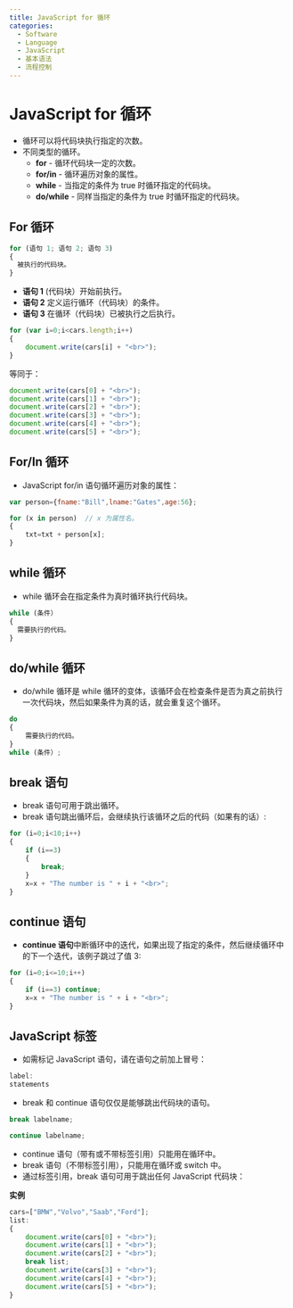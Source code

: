 ```yaml
---
title: JavaScript for 循环
categories:
  - Software
  - Language
  - JavaScript
  - 基本语法
  - 流程控制
---
```

# JavaScript for 循环

- 循环可以将代码块执行指定的次数。
- 不同类型的循环。
    - **for** - 循环代码块一定的次数。
    - **for/in** - 循环遍历对象的属性。
    - **while** - 当指定的条件为 true 时循环指定的代码块。
    - **do/while** - 同样当指定的条件为 true 时循环指定的代码块。

## For 循环

```js
for (语句 1; 语句 2; 语句 3)
{
  被执行的代码块。
}
```

- **语句 1** (代码块）开始前执行。
- **语句 2** 定义运行循环（代码块）的条件。
- **语句 3** 在循环（代码块）已被执行之后执行。

```js
for (var i=0;i<cars.length;i++)
{
    document.write(cars[i] + "<br>");
}
```

等同于：

```js
document.write(cars[0] + "<br>");
document.write(cars[1] + "<br>");
document.write(cars[2] + "<br>");
document.write(cars[3] + "<br>");
document.write(cars[4] + "<br>");
document.write(cars[5] + "<br>");
```

## For/In 循环

- JavaScript for/in 语句循环遍历对象的属性：

```js
var person={fname:"Bill",lname:"Gates",age:56};

for (x in person)  // x 为属性名。
{
    txt=txt + person[x];
}
```

## while 循环

- while 循环会在指定条件为真时循环执行代码块。

```js
while (条件）
{
  需要执行的代码。
}
```

## do/while 循环

- do/while 循环是 while 循环的变体，该循环会在检查条件是否为真之前执行一次代码块，然后如果条件为真的话，就会重复这个循环。

```js
do
{
    需要执行的代码。
}
while (条件）;
```

## break 语句

- break 语句可用于跳出循环。
- break 语句跳出循环后，会继续执行该循环之后的代码（如果有的话）:

```js
for (i=0;i<10;i++)
{
    if (i==3)
    {
        break;
    }
    x=x + "The number is " + i + "<br>";
}
```

## continue 语句

- **continue 语句**中断循环中的迭代，如果出现了指定的条件，然后继续循环中的下一个迭代，该例子跳过了值 3:

```js
for (i=0;i<=10;i++)
{
    if (i==3) continue;
    x=x + "The number is " + i + "<br>";
}
```

## JavaScript 标签

- 如需标记 JavaScript 语句，请在语句之前加上冒号：

```js
label:
statements
```

- break 和 continue 语句仅仅是能够跳出代码块的语句。

```js
break labelname;

continue labelname;
```

- continue 语句（带有或不带标签引用）只能用在循环中。
- break 语句（不带标签引用），只能用在循环或 switch 中。
- 通过标签引用，break 语句可用于跳出任何 JavaScript 代码块：

**实例**

```js
cars=["BMW","Volvo","Saab","Ford"];
list:
{
    document.write(cars[0] + "<br>");
    document.write(cars[1] + "<br>");
    document.write(cars[2] + "<br>");
    break list;
    document.write(cars[3] + "<br>");
    document.write(cars[4] + "<br>");
    document.write(cars[5] + "<br>");
}
```